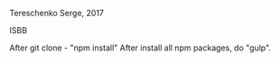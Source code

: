 Tereschenko Serge, 2017

ISBB

After git clone - "npm install"
After install all npm packages, do "gulp".